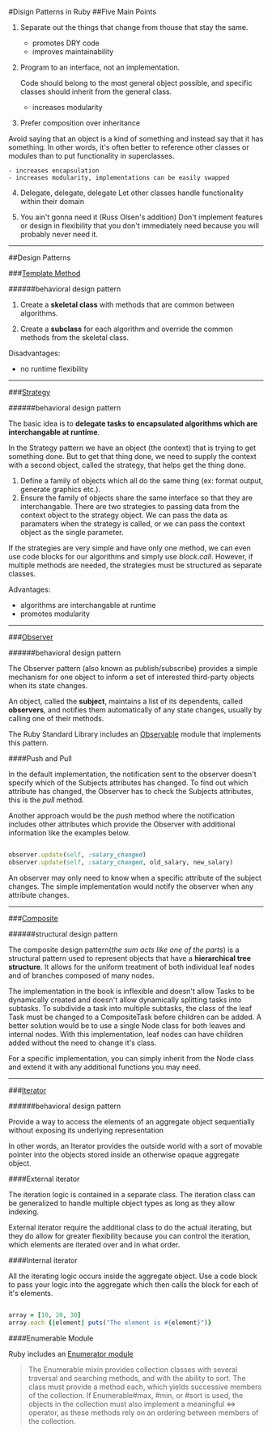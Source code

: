#Disign Patterns in Ruby
##Five Main Points

1. Separate out the things that change from thouse that stay the same.

    - promotes DRY code
    - improves maintainability

2. Program to an interface, not an implementation.

   Code should belong to the most general object possible, and specific classes should inherit from the general class.
    - increases modularity

3. Prefer composition over inheritance

  Avoid saying that an object is a kind of something and instead say that it has something. In other words, it's often better to reference other classes or modules than to put functionality in superclasses.

    - increases encapsulation
    - increases modularity, implementations can be easily swapped

4. Delegate, delegate, delegate Let other classes handle functionality within their domain

5. You ain't gonna need it (Russ Olsen's addition)
   Don't implement features or design in flexibility that you don't immediately need because you will probably never need it.

***

##Design Patterns

###[Template Method](https://github.com/DemidenkoAndrey/Design-Pattern-in-Ruby/tree/master/template_method)

######behavioral design pattern

1. Create a **skeletal class** with methods that are common between algorithms.

2. Create a **subclass** for each algorithm and override the common methods from the skeletal class.

Disadvantages:

  - no runtime flexibility

***

###[Strategy](https://github.com/DemidenkoAndrey/Design-Pattern-in-Ruby/tree/master/strategy)

######behavioral design pattern

The basic idea is to **delegate tasks to encapsulated algorithms which are interchangable at runtime**.

In the Strategy pattern we have an object (the context) that is trying to get something done. But to get that thing done, we need to supply the context with a second object, called the strategy, that helps get the thing done.

1. Define a family of objects which all do the same thing (ex: format output, generate graphics etc.).
2. Ensure the family of objects share the same interface so that they are interchangable.
There are two strategies to passing data from the context object to the strategy object. We can pass the data as paramaters when the strategy is called, or we can pass the context object as the single parameter.

If the strategies are very simple and have only one method, we can even use code blocks for our algorithms and simply use *block.call*. However, if multiple methods are needed, the strategies must be structured as separate classes.

Advantages:

- algorithms are interchangable at runtime
- promotes modularity

***

###[Observer](https://github.com/DemidenkoAndrey/Design-Pattern-in-Ruby/tree/master/observer)

######behavioral design pattern

The Observer pattern (also known as publish/subscribe) provides a simple mechanism for one object to inform a set of interested third-party objects when its state changes.

An object, called the **subject**, maintains a list of its dependents, called **observers**, and notifies them automatically of any state changes, usually by calling one of their methods.

The Ruby Standard Library includes an [Observable](http://ruby-doc.org/stdlib-2.2.3/libdoc/observer/rdoc/Observable.html) module that implements this pattern.

####Push and Pull

In the default implementation, the notification sent to the observer doesn't specify which of the Subjects attributes has changed. To find out which attribute has changed, the Observer has to check the Subjects attributes, this is the *pull* method.

Another approach would be the *push* method where the notification includes other attributes which provide the Observer with additional information like the examples below.

```ruby

observer.update(self, :salary_changed)
observer.update(self, :salary_changed, old_salary, new_salary)

```

An observer may only need to know when a specific attribute of the subject changes. The simple implementation would notify the observer when any attribute changes.

***

###[Composite](https://github.com/DemidenkoAndrey/Design-Pattern-in-Ruby/tree/master/composite)

######structural design pattern

The composite design pattern(*the sum acts like one of the parts*) is a structural pattern used to represent objects that have a **hierarchical tree structure**. It allows for the uniform treatment of both individual leaf nodes and of branches composed of many nodes.

The implementation in the book is inflexible and doesn't allow Tasks to be dynamically created and doesn't allow dynamically splitting tasks into subtasks. To subdivide a task into multiple subtasks, the class of the leaf Task must be changed to a CompositeTask before children can be added. A better solution would be to use a single Node class for both leaves and internal nodes. With this implementation, leaf nodes can have children added without the need to change it's class.

For a specific implementation, you can simply inherit from the Node class and extend it with any additional functions you may need.

***

###[Iterator](https://github.com/DemidenkoAndrey/Design-Pattern-in-Ruby/tree/master/iterator)

######behavioral design pattern

Provide a way to access the elements of an aggregate object sequentially without exposing its underlying representation

In other words, an Iterator provides the outside world with a sort of movable
pointer into the objects stored inside an otherwise opaque aggregate object.

####External iterator

The iteration logic is contained in a separate class. The iteration class can be generalized to handle multiple object types as long as they allow indexing.

External iterator require the additional class to do the actual iterating, but they do allow for greater flexibility because you can control the iteration, which elements are iterated over and in what order.

####Internal iterator

All the iterating logic occurs inside the aggregate object. Use a code block to pass your logic into the aggregate which then calls the block for each of it's elements.

```ruby

array = [10, 20, 30]
array.each {|element| puts("The element is #{element}")}

```

####Enumerable Module

Ruby includes an [Enumerator module](http://ruby-doc.org/core/Enumerable.html)

>The Enumerable mixin provides collection classes with several traversal and searching methods, and with the ability to sort. The class must provide a method each, which yields successive members of the collection. If Enumerable#max, #min, or #sort is used, the objects in the collection must also implement a meaningful <=> operator, as these methods rely on an ordering between members of the collection.
